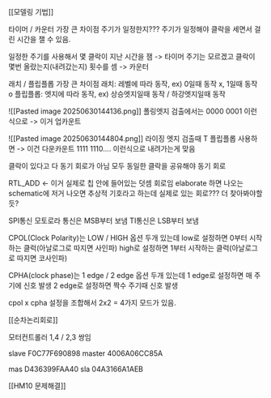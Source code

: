 
[[모델링 기법]]


타이머 / 카운터 가장 큰 차이점
주기가 일정한지???
주기가 일정해야 클락을 세면서 걸린 시간을 잴 수 있음.

일정한 주기를 사용해서 몇 클락이 지난 시간을 잼 -> 타이머
주기는 모르겠고 클락이 몇번 올랐는지(내려갔는지) 횟수를 셈 -> 카운터


래치 / 플립플롭 가장 큰 차이점
래치: 레벨에 따라 동작, ex) 0일때 동작 x, 1일때 동작 o
플립플롭: 엣지에 따라 동작, ex) 상승엣지일때 동작 / 하강엣지일때 동작


![[Pasted image 20250630144136.png]]
폴링엣지 검출에서는 0000 0001 이런식으로
-> 이거 업카운트




![[Pasted image 20250630144804.png]]
라이징 엣지 검출때 T 플립플롭 사용하면
-> 이건 다운카운트
1111 1110.... 이런식으로 내려가는게 맞음



클락이 있다고 다 동기 회로가 아님
모두 동일한 클락을 공유해야 동기 회로



RTL_ADD <- 이거 실제로 칩 안에 들어있는 덧셈 회로임
elaborate 하면 나오는 schematic에 저거 나오면 추상적 기호라고 하는데 실제로 있는 회로???
더 찾아봐야할듯?




SPI통신
모토로라 통신은 MSB부터 보냄
TI통신은 LSB부터 보냄

CPOL(Clock Polarity)는 LOW / HIGH 옵션 두개 있는데
low로 설정하면 0부터 시작하는 클럭(아날로그로 따지면 사인파)
high로 설정하면 1부터 시작하는 클럭(아날로그로 따지면 코사인파)

CPHA(clock phase)는 1 edge / 2 edge 옵션 두개 있는데
1 edge로 설정하면 매 주기에 신호 발생
2 edge로 설정하면 짝수 주기때 신호 발생

cpol x cpha 설정을 조합해서 2x2 = 4가지 모드가 있음.


[[순차논리회로]]

모터컨트롤러 1,4 / 2,3 쌍임




slave F0C77F690898
master 4006A06CC85A



mas D436399FAA40
sla 04A3166A1AEB



[[HM10 문제해결]]

